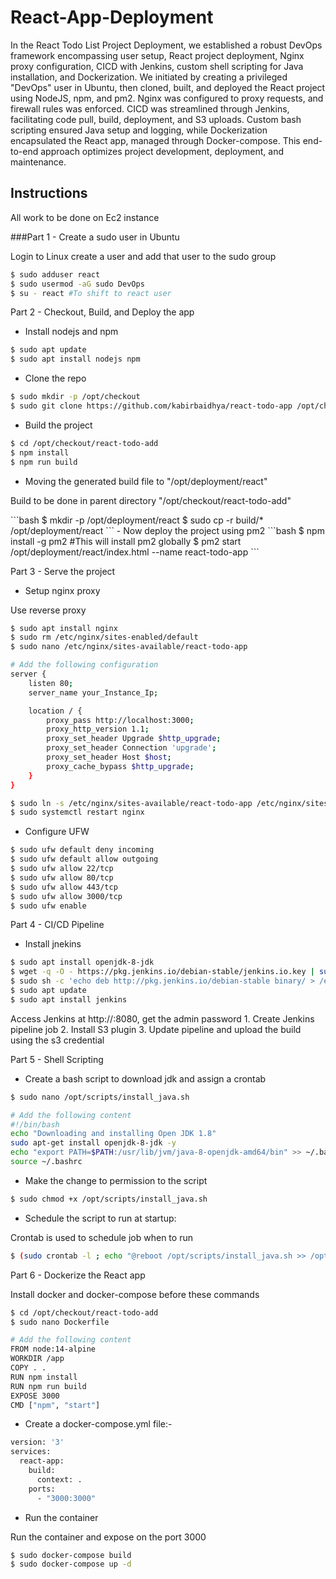 # React-App-Deployment
<p>In the React Todo List Project Deployment, we established a robust DevOps framework encompassing user setup, React project deployment, Nginx proxy configuration, CICD with Jenkins, custom shell scripting for Java installation, and Dockerization. We initiated by creating a privileged "DevOps" user in Ubuntu, then cloned, built, and deployed the React project using NodeJS, npm, and pm2. Nginx was configured to proxy requests, and firewall rules was enforced. CICD was streamlined through Jenkins, facilitating code pull, build, deployment, and S3 uploads. Custom bash scripting ensured Java setup and logging, while Dockerization encapsulated the React app, managed through Docker-compose. This end-to-end approach optimizes project development, deployment, and maintenance.
</p>

## Instructions
<p>All work to be done on Ec2 instance</p>

###Part 1 - Create a sudo user in Ubuntu
<p>Login to Linux create a user and add that user to the sudo group</p>

```bash
$ sudo adduser react
$ sudo usermod -aG sudo DevOps
$ su - react #To shift to react user
```

Part 2 - Checkout, Build, and Deploy the app
 - Install nodejs and npm
```bash
$ sudo apt update
$ sudo apt install nodejs npm
```
- Clone the repo
```bash
$ sudo mkdir -p /opt/checkout
$ sudo git clone https://github.com/kabirbaidhya/react-todo-app /opt/checkout/react-todo-add #This repo will be cloned to the created directory
```
- Build the project
```bash
$ cd /opt/checkout/react-todo-add
$ npm install
$ npm run build
```
- Moving the generated build file to "/opt/deployment/react"
<p>Build to be done in parent directory "/opt/checkout/react-todo-add"</p>
```bash
$ mkdir -p /opt/deployment/react
$ sudo cp -r build/* /opt/deployment/react
```
- Now deploy the project using pm2
```bash
$ npm install -g pm2 #This will install pm2 globally
$ pm2 start /opt/deployment/react/index.html --name react-todo-app
```

Part 3 - Serve the project

- Setup nginx proxy
<p>Use reverse proxy</p>

```bash
$ sudo apt install nginx
$ sudo rm /etc/nginx/sites-enabled/default
$ sudo nano /etc/nginx/sites-available/react-todo-app

# Add the following configuration
server {
    listen 80;
    server_name your_Instance_Ip;

    location / {
        proxy_pass http://localhost:3000;
        proxy_http_version 1.1;
        proxy_set_header Upgrade $http_upgrade;
        proxy_set_header Connection 'upgrade';
        proxy_set_header Host $host;
        proxy_cache_bypass $http_upgrade;
    }
}

$ sudo ln -s /etc/nginx/sites-available/react-todo-app /etc/nginx/sites-enabled/
$ sudo systemctl restart nginx
```

- Configure UFW
```bash
$ sudo ufw default deny incoming
$ sudo ufw default allow outgoing
$ sudo ufw allow 22/tcp
$ sudo ufw allow 80/tcp
$ sudo ufw allow 443/tcp
$ sudo ufw allow 3000/tcp
$ sudo ufw enable
```

Part 4 - CI/CD Pipeline

- Install jnekins
```bash
$ sudo apt install openjdk-8-jdk
$ wget -q -O - https://pkg.jenkins.io/debian-stable/jenkins.io.key | sudo apt-key add -
$ sudo sh -c 'echo deb http://pkg.jenkins.io/debian-stable binary/ > /etc/apt/sources.list.d/jenkins.list'
$ sudo apt update
$ sudo apt install jenkins
```
<p>Access Jenkins at http://<your-instance-ip>:8080, get the admin password
1. Create Jenkins pipeline job
2. Install S3 plugin
3. Update pipeline and upload the build using the s3 credential </p>

Part 5 - Shell Scripting 

- Create a bash script to download jdk and assign a crontab
```bash
$ sudo nano /opt/scripts/install_java.sh

# Add the following content
#!/bin/bash
echo "Downloading and installing Open JDK 1.8"
sudo apt-get install openjdk-8-jdk -y
echo "export PATH=$PATH:/usr/lib/jvm/java-8-openjdk-amd64/bin" >> ~/.bashrc
source ~/.bashrc
```
- Make the change to permission to the script
```bash
$ sudo chmod +x /opt/scripts/install_java.sh
```

- Schedule the script to run at startup:
<P>Crontab is used to schedule job when to run</P>

```bash
$ (sudo crontab -l ; echo "@reboot /opt/scripts/install_java.sh >> /opt/logs/script_logs.log 2>&1") | sudo crontab -
```

Part 6 - Dockerize the React app
<p>Install docker and docker-compose before these commands</p>

```bash
$ cd /opt/checkout/react-todo-add
$ sudo nano Dockerfile

# Add the following content
FROM node:14-alpine
WORKDIR /app
COPY . .
RUN npm install
RUN npm run build
EXPOSE 3000
CMD ["npm", "start"]
```

- Create a docker-compose.yml file:-
```bash
version: '3'
services:
  react-app:
    build:
      context: .
    ports:
      - "3000:3000"
```
- Run the container
<p>Run the container and expose on the port 3000</p>

```bash
$ sudo docker-compose build
$ sudo docker-compose up -d
```






